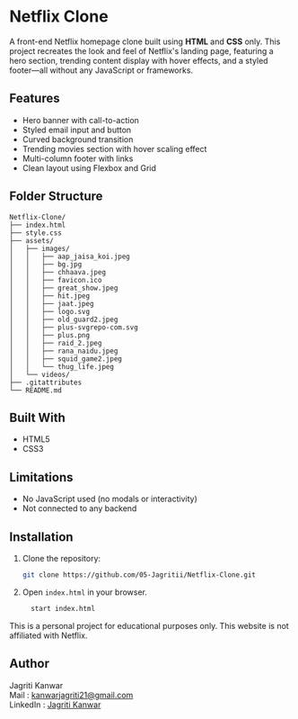 # Netflix Clone

A front-end Netflix homepage clone built using **HTML** and **CSS** only. This project recreates the look and feel of Netflix's landing page, featuring a hero section, trending content display with hover effects, and a styled footer—all without any JavaScript or frameworks.

##  Features

- Hero banner with call-to-action
- Styled email input and button
- Curved background transition
- Trending movies section with hover scaling effect
- Multi-column footer with links
- Clean layout using Flexbox and Grid

## Folder Structure
```
Netflix-Clone/
├── index.html                
├── style.css                 
├── assets/                   
│   ├── images/               
│   │   ├── aap_jaisa_koi.jpeg
│   │   ├── bg.jpg
│   │   ├── chhaava.jpeg
│   │   ├── favicon.ico
│   │   ├── great_show.jpeg
│   │   ├── hit.jpeg
│   │   ├── jaat.jpeg
│   │   ├── logo.svg
│   │   ├── old_guard2.jpeg
│   │   ├── plus-svgrepo-com.svg
│   │   ├── plus.png
│   │   ├── raid_2.jpeg
│   │   ├── rana_naidu.jpeg
│   │   ├── squid_game2.jpeg
│   │   └── thug_life.jpeg
│   └── videos/               
├── .gitattributes            
└── README.md
```

##  Built With

- HTML5
- CSS3

##  Limitations

- No JavaScript used (no modals or interactivity)
- Not connected to any backend

##  Installation

1. Clone the repository:
   ```bash
   git clone https://github.com/05-Jagritii/Netflix-Clone.git
2. Open `index.html` in your browser.
   
   ```bash
     start index.html
<p>This is a personal project for educational purposes only. This website is not affiliated with Netflix.</p>

## Author
Jagriti Kanwar
<br>
Mail : [kanwarjagriti21@gmail.com ](mailto:kanwarjagriti21@gmail.com)
<br>
LinkedIn : [Jagriti Kanwar](https://www.linkedin.com/in/jagriti-kanwar)

